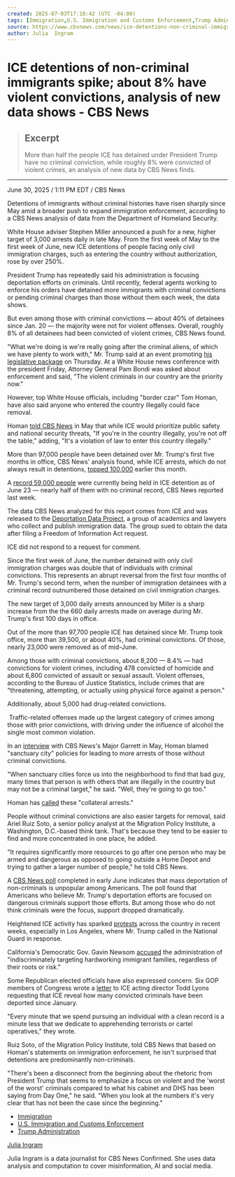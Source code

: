 ```yaml
---
created: 2025-07-03T17:18:42 (UTC -04:00)
tags: [Immigration,U.S. Immigration and Customs Enforcement,Trump Administration]
source: https://www.cbsnews.com/news/ice-detentions-non-criminal-immigrants-violent-crime-convictions-analysis/
author: Julia  Ingram
---
```


# ICE detentions of non-criminal immigrants spike; about 8% have violent convictions, analysis of new data shows - CBS News

> ## Excerpt
> More than half the people ICE has detained under President Trump have no criminal conviction, while roughly 8% were convicted of violent crimes, an analysis of new data by CBS News finds.

---
June 30, 2025 / 1:11 PM EDT / CBS News

Detentions of immigrants without criminal histories have risen sharply since May amid a broader push to expand immigration enforcement, according to a CBS News analysis of data from the Department of Homeland Security. 

White House adviser Stephen Miller announced a push for a new, higher target of 3,000 arrests daily in late May. From the first week of May to the first week of June, new ICE detentions of people facing only civil immigration charges, such as entering the country without authorization, rose by over 250%. 

President Trump has repeatedly said his administration is focusing deportation efforts on criminals. Until recently, federal agents working to enforce his orders have detained more immigrants with criminal convictions or pending criminal charges than those without them each week, the data shows. 

But even among those with criminal convictions — about 40% of detainees since Jan. 20 — the majority were not for violent offenses. Overall, roughly 8% of all detainees had been convicted of violent crimes, CBS News found.

"What we're doing is we're really going after the criminal aliens, of which we have plenty to work with," Mr. Trump said at an event promoting [his legislative package](https://www.cbsnews.com/news/white-house-pushes-big-beautiful-bill-as-gop-faces-roadblocks-in-senate/) on Thursday. At a White House news conference with the president Friday, Attorney General Pam Bondi was asked about enforcement and said, "The violent criminals in our country are the priority now."

However, top White House officials, including "border czar" Tom Homan, have also said anyone who entered the country illegally could face removal. 

Homan [told CBS News](https://www.cbsnews.com/video/trump-border-czar-tom-homan-current-arrest-numbers-good-not-good-enough/) in May that while ICE would prioritize public safety and national security threats, "If you're in the country illegally, you're not off the table," adding, "It's a violation of law to enter this country illegally." 

More than 97,000 people have been detained over Mr. Trump's first five months in office, CBS News' analysis found, while ICE arrests, which do not always result in detentions, [topped 100,000](https://www.cbsnews.com/news/ice-arrests-under-trump-100k/) earlier this month.

A [record 59,000 people](https://www.cbsnews.com/news/ice-record-59000-immigrant-detainees-half-no-criminal-record/) were currently being held in ICE detention as of June 23 — nearly half of them with no criminal record, CBS News reported last week. 

The data CBS News analyzed for this report comes from ICE and was released to the [Deportation Data Project](https://deportationdata.org/), a group of academics and lawyers who collect and publish immigration data. The group sued to obtain the data after filing a Freedom of Information Act request. 

ICE did not respond to a request for comment.

Since the first week of June, the number detained with only civil immigration charges was double that of individuals with criminal convictions. This represents an abrupt reversal from the first four months of Mr. Trump's second term, when the number of immigration detainees with a criminal record outnumbered those detained on civil immigration charges.

The new target of 3,000 daily arrests announced by Miller is a sharp increase from the the 660 daily arrests made on average during Mr. Trump's first 100 days in office. 

Out of the more than 97,700 people ICE has detained since Mr. Trump took office, more than 39,500, or about 40%, had criminal convictions. Of those, nearly 23,000 were removed as of mid-June. 

Among those with criminal convictions, about 8,200 — 8.4% — had convictions for violent crimes, including 478 convicted of homicide and about 6,800 convicted of assault or sexual assault. Violent offenses, according to the Bureau of Justice Statistics, include crimes that are "threatening, attempting, or actually using physical force against a person."

Additionally, about 5,000 had drug-related convictions.

 Traffic-related offenses made up the largest category of crimes among those with prior convictions, with driving under the influence of alcohol the single most common violation.

In an [interview](https://www.youtube.com/watch?v=gY8s9Gk6368.) with CBS News's Major Garrett in May, Homan blamed "sanctuary city" policies for leading to more arrests of those without criminal convictions.

"When sanctuary cities force us into the neighborhood to find that bad guy, many times that person is with others that are illegally in the country but may not be a criminal target," he said. "Well, they're going to go too."

Homan has [called](https://www.cbsnews.com/news/ice-planning-increase-arrests-undocumented-immigrants-major-u-s-cities-after-trump-takes-office/) these "collateral arrests."

People without criminal convictions are also easier targets for removal, said Ariel Ruiz Soto, a senior policy analyst at the Migration Policy Institute, a Washington, D.C.-based think tank. That's because they tend to be easier to find and more concentrated in one place, he added.

"It requires significantly more resources to go after one person who may be armed and dangerous as opposed to going outside a Home Depot and trying to gather a larger number of people," he told CBS News. 

A [CBS News poll](https://www.cbsnews.com/news/deportation-immigration-opinion-poll/) completed in early June indicates that mass deportation of non-criminals is unpopular among Americans. The poll found that Americans who believe Mr. Trump's deportation efforts are focused on dangerous criminals support those efforts. But among those who do not think criminals were the focus, support dropped dramatically. 

Heightened ICE activity has sparked [protests](https://www.cbsnews.com/news/california-los-angeles-immigration-protests-trump/) across the country in recent weeks, especially in Los Angeles, where Mr. Trump called in the National Guard in response. 

California's Democratic Gov. Gavin Newsom [accused](https://www.youtube.com/watch?v=pXQQNUeb4Sw) the administration of "indiscriminately targeting hardworking immigrant families, regardless of their roots or risk."

Some Republican elected officials have also expressed concern. Six GOP members of Congress wrote a [letter](https://gonzales.house.gov/_cache/files/5/5/55b603eb-95a2-4c49-93c4-a07537637e17/B551F4E79CA0DB711B73B9912E954A410CDE2DE4B5DDF6A242291AD064359DD5.6.11.25-chc-ice-letter.pdf) to ICE acting director Todd Lyons requesting that ICE reveal how many convicted criminals have been deported since January.

"Every minute that we spend pursuing an individual with a clean record is a minute less that we dedicate to apprehending terrorists or cartel operatives," they wrote.

Ruiz Soto, of the Migration Policy Institute, told CBS News that based on Homan's statements on immigration enforcement, he isn't surprised that detentions are predominantly non-criminals. 

"There's been a disconnect from the beginning about the rhetoric from President Trump that seems to emphasize a focus on violent and the 'worst of the worst' criminals compared to what his cabinet and DHS has been saying from Day One," he said. "When you look at the numbers it's very clear that has not been the case since the beginning."

-   [Immigration](https://www.cbsnews.com/tag/immigration/)
-   [U.S. Immigration and Customs Enforcement](https://www.cbsnews.com/tag/u-s-immigration-and-customs-enforcement/)
-   [Trump Administration](https://www.cbsnews.com/tag/trump-administration/)

[Julia Ingram](https://www.cbsnews.com/team/julia-ingram/)

Julia Ingram is a data journalist for CBS News Confirmed. She uses data analysis and computation to cover misinformation, AI and social media.
